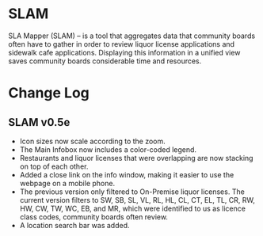 # SLAM
SLA Mapper (SLAM) – is a tool that aggregates data that community boards often have to gather in order to review liquor license applications and sidewalk cafe applications. Displaying this information in a unified view saves community boards considerable time and resources.


# Change Log

## SLAM v0.5e
* Icon sizes now scale according to the zoom.
* The Main Infobox now includes a color-coded legend. 
* Restaurants and liquor licenses that were overlapping are now stacking on top of each other. 
* Added a close link on the info window, making it easier to use the webpage on a mobile phone. 
* The previous version only filtered to On-Premise liquor licenses. The current version filters to SW, SB, SL, VL, RL, HL, CL, CT, EL, TL, CR, RW, HW, CW, TW, WC, EB, and MR, which were identified to us as licence class codes, community boards often review. 
* A location search bar was added. 
